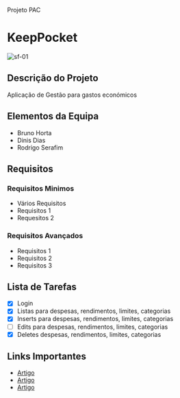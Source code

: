 Projeto PAC
# KeepPocket
![sf-01](https://user-images.githubusercontent.com/101331020/176289400-f1c3c31a-c329-4352-a8d7-1e63f2943ba6.png)


## Descrição do Projeto
Aplicação de Gestão para gastos económicos

## Elementos da Equipa
* Bruno Horta
* Dinis Dias
* Rodrigo Serafim

## Requisitos
### Requisitos Minimos
* Vários Requisitos
* Requisitos 1
* Requesitos 2

### Requisitos Avançados
* Requisitos 1
* Requisitos 2
* Requisitos 3

## Lista de Tarefas
- [x] Login
- [x] Listas para despesas, rendimentos, limites, categorias
- [x] Inserts para despesas, rendimentos, limites, categorias
- [ ] Edits para despesas, rendimentos, limites, categorias
- [x] Deletes despesas, rendimentos, limites, categorias

## Links Importantes
* [Artigo](https://developer.android.com/training/data-storage/room/)
* [Artigo](https://stackoverflow.com/questions/61875405/fill-spinner-with-room-database)
* [Artigo](https://stackoverflow.com/questions/2390102/how-to-set-selected-item-of-spinner-by-value-not-by-position)
